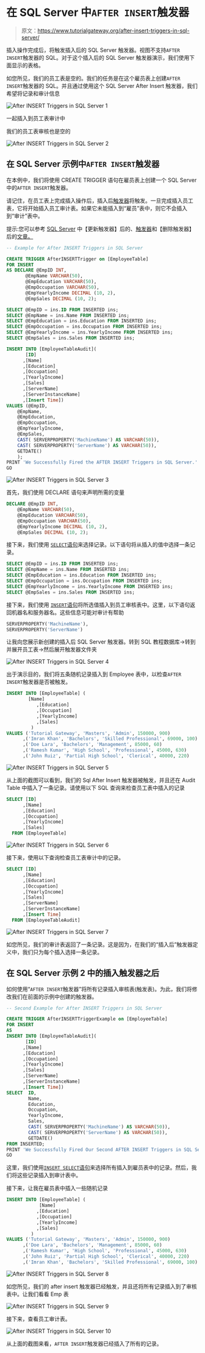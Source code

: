 # 在 SQL Server 中`AFTER INSERT`触发器

> 原文：<https://www.tutorialgateway.org/after-insert-triggers-in-sql-server/>

插入操作完成后，将触发插入后的 SQL Server 触发器。视图不支持`AFTER INSERT`触发器的 SQL。对于这个插入后的 SQL Server 触发器演示，我们使用下面显示的表格。

如您所见，我们的员工表是空的。我们的任务是在这个雇员表上创建`AFTER INSERT`触发器的 SQL。并且通过使用这个 SQL Server After Insert 触发器，我们希望将记录和审计信息

![After INSERT Triggers in SQL Server 1](img/4278a04ba02aeb13ed3310ced8d86479.png)

一起插入到员工表审计中

我们的员工表审核也是空的

![After INSERT Triggers in SQL Server 2](img/fd8302d8c5ad6ff3aab2bf6e72d14eb6.png)

## 在 SQL Server 示例中`AFTER INSERT`触发器

在本例中，我们将使用 CREATE TRIGGER 语句在雇员表上创建一个 SQL Server 中的`AFTER INSERT`触发器。

请记住，在员工表上完成插入操作后，插入后[触发器](https://www.tutorialgateway.org/triggers-in-sql-server/)将触发。一旦完成插入员工表，它将开始插入员工审计表。如果它未能插入到“雇员”表中，则它不会插入到“审计”表中。

提示:您可以参考 [SQL Server](https://www.tutorialgateway.org/sql/) 中【更新触发器】后的、[触发器](https://www.tutorialgateway.org/triggers-in-sql-server/)和【删除触发器】后的[文章。](https://www.tutorialgateway.org/after-delete-triggers-in-sql-server/)

```sql
-- Example for After INSERT Triggers in SQL Server

CREATE TRIGGER AfterINSERTTrigger on [EmployeeTable]
FOR INSERT 
AS DECLARE @EmpID INT,
	   @EmpName VARCHAR(50),
	   @EmpEducation VARCHAR(50),
	   @EmpOccupation VARCHAR(50),
	   @EmpYearlyIncome DECIMAL (10, 2), 
	   @EmpSales DECIMAL (10, 2); 

SELECT @EmpID = ins.ID FROM INSERTED ins;
SELECT @EmpName = ins.Name FROM INSERTED ins;
SELECT @EmpEducation = ins.Education FROM INSERTED ins;
SELECT @EmpOccupation = ins.Occupation FROM INSERTED ins;
SELECT @EmpYearlyIncome = ins.YearlyIncome FROM INSERTED ins;
SELECT @EmpSales = ins.Sales FROM INSERTED ins;

INSERT INTO [EmployeeTableAudit]( 
       [ID]
      ,[Name]
      ,[Education]
      ,[Occupation]
      ,[YearlyIncome]
      ,[Sales]
      ,[ServerName]
      ,[ServerInstanceName]
      ,[Insert Time])
VALUES (@EmpID,
	@EmpName,
	@EmpEducation,
	@EmpOccupation,
	@EmpYearlyIncome,
	@EmpSales,
	CAST( SERVERPROPERTY('MachineName') AS VARCHAR(50)), 
	CAST( SERVERPROPERTY('ServerName') AS VARCHAR(50)), 
	GETDATE()
	);
PRINT 'We Successfully Fired the AFTER INSERT Triggers in SQL Server.'
GO
```

![After INSERT Triggers in SQL Server 3](img/ea962805b734a789ba91ee273fb688d1.png)

首先，我们使用 DECLARE 语句来声明所需的变量

```sql
DECLARE @EmpID INT,
	@EmpName VARCHAR(50),
	@EmpEducation VARCHAR(50),
	@EmpOccupation VARCHAR(50),
	@EmpYearlyIncome DECIMAL (10, 2), 
	@EmpSales DECIMAL (10, 2);
```

接下来，我们使用 [`SELECT`语句](https://www.tutorialgateway.org/sql-select-statement/)来选择记录。以下语句将从插入的值中选择一条记录。

```sql
SELECT @EmpID = ins.ID FROM INSERTED ins;
SELECT @EmpName = ins.Name FROM INSERTED ins;
SELECT @EmpEducation = ins.Education FROM INSERTED ins;
SELECT @EmpOccupation = ins.Occupation FROM INSERTED ins;
SELECT @EmpYearlyIncome = ins.YearlyIncome FROM INSERTED ins;
SELECT @EmpSales = ins.Sales FROM INSERTED ins;
```

接下来，我们使用 [`INSERT`语句](https://www.tutorialgateway.org/sql-insert-statement/)将所选值插入到员工审核表中。这里，以下语句返回机器名和服务器名。这些信息可能对审计有帮助

```sql
SERVERPROPERTY('MachineName'), 
SERVERPROPERTY('ServerName')
```

让我向您展示新创建的插入后 SQL Server 触发器。转到 SQL 教程数据库->转到并展开员工表->然后展开触发器文件夹

![After INSERT Triggers in SQL Server 4](img/ec28dfbdad6988a6f356af17a0a91841.png)

出于演示目的，我们将五条随机记录插入到 Employee 表中，以检查`AFTER INSERT`触发器是否被触发。

```sql
INSERT INTO [EmployeeTable] (
		[Name]
	       ,[Education]
	       ,[Occupation]
	       ,[YearlyIncome]
	       ,[Sales]
	     )
VALUES ('Tutorial Gateway', 'Masters', 'Admin', 150000, 900)
      ,('Imran Khan', 'Bachelors', 'Skilled Professional', 69000, 100)
      ,('Doe Lara', 'Bachelors', 'Management', 85000, 60)
      ,('Ramesh Kumar', 'High School', 'Professional', 45000, 630)
      ,('John Ruiz', 'Partial High School', 'Clerical', 40000, 220)
```

![After INSERT Triggers in SQL Server 5](img/dc480594675fcb286c0926bbcc92045a.png)

从上面的截图可以看到，我们的 Sql After Insert 触发器被触发，并且还在 Audit Table 中插入了一条记录。请使用以下 SQL 查询来检查员工表中插入的记录

```sql
SELECT [ID]
      ,[Name]
      ,[Education]
      ,[Occupation]
      ,[YearlyIncome]
      ,[Sales]
  FROM [EmployeeTable]

```

![After INSERT Triggers in SQL Server 6](img/6fca79fcf321a4679802c2d6c80cf400.png)

接下来，使用以下查询检查员工表审计中的记录。

```sql
SELECT [ID]
      ,[Name]
      ,[Education]
      ,[Occupation]
      ,[YearlyIncome]
      ,[Sales]
      ,[ServerName]
      ,[ServerInstanceName]
      ,[Insert Time]
  FROM [EmployeeTableAudit]
```

![After INSERT Triggers in SQL Server 7](img/77dac099acb44aefbd4c11ecd6c24456.png)

如您所见，我们的审计表返回了一条记录。这是因为，在我们的“插入后”触发器定义中，我们只为每个插入选择一条记录。

## 在 SQL Server 示例 2 中的插入触发器之后

如何使用“`AFTER INSERT`触发器”将所有记录插入审核表(触发表)。为此，我们将修改我们在前面的示例中创建的触发器。

```sql
-- Second Example for After INSERT Triggers in SQL Server

CREATE TRIGGER AfterINSERTTriggerExample on [EmployeeTable]
FOR INSERT 
AS 
INSERT INTO [EmployeeTableAudit]( 
       [ID]
      ,[Name]
      ,[Education]
      ,[Occupation]
      ,[YearlyIncome]
      ,[Sales]
      ,[ServerName]
      ,[ServerInstanceName]
      ,[Insert Time])
SELECT  ID,
	    Name,
	    Education,
	    Occupation,
	    YearlyIncome,
	    Sales,
	    CAST( SERVERPROPERTY('MachineName') AS VARCHAR(50)), 
	    CAST( SERVERPROPERTY('ServerName') AS VARCHAR(50)), 
	    GETDATE()
FROM INSERTED;
PRINT 'We Successfully Fired Our Second AFTER INSERT Triggers in SQL Server.'
GO
```

这里，我们使用[`INSERT SELECT`语句](https://www.tutorialgateway.org/sql-insert-into-select-statement/)来选择所有插入到雇员表中的记录。然后，我们将这些记录插入到审计表中。

接下来，让我在雇员表中插入一些随机记录

```sql
INSERT INTO [EmployeeTable] (
		    [Name]
		   ,[Education]
		   ,[Occupation]
		   ,[YearlyIncome]
		   ,[Sales]
	     )
VALUES ('Tutorial Gateway', 'Masters', 'Admin', 150000, 900)
      ,('Doe Lara', 'Bachelors', 'Management', 85000, 60)
      ,('Ramesh Kumar', 'High School', 'Professional', 45000, 630)
      ,('John Ruiz', 'Partial High School', 'Clerical', 40000, 220)
      ,('Imran Khan', 'Bachelors', 'Skilled Professional', 69000, 100)

```

![After INSERT Triggers in SQL Server 8](img/d298d97afe294b7196f0ae4cbfc787b8.png)

如您所见，我们的 after insert 触发器已经触发，并且还将所有记录插入到了审核表中。让我们看看 Emp 表

![After INSERT Triggers in SQL Server 9](img/e4ec9bb4bf78d701b6c9ff66ba8e82f0.png)

接下来，查看员工审计表。

![After INSERT Triggers in SQL Server 10](img/facab7936f328d8abe7a9e4c0f9c1b75.png)

从上面的截图来看，`AFTER INSERT`触发器已经插入了所有的记录。